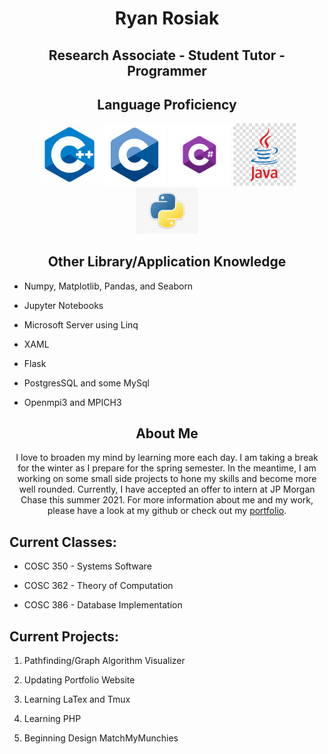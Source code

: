 <h1> <div align="center">Ryan Rosiak</div> </h1>
<h2> <div align="center">Research Associate - Student Tutor - Programmer</div> </h2>
<h2> <div align="center">Language Proficiency</div> </h2>
<div align="center">
  <img src="Pictures/cpp.png" width="100"></img>
  <img src="Pictures/c.png" width="100"></img>
  <img src="Pictures/csharp.png" width="100"></img>
  <img src="Pictures/java.png" width="100"></img>
  <img src="Pictures/python.png" width="100"></img>
</div>
<h2> <div align="center">Other Library/Application Knowledge</div> </h2>
<ul>
  <li><p>Numpy, Matplotlib, Pandas, and Seaborn</p></li>
  <li><p>Jupyter Notebooks</p></li>
  <li><p>Microsoft Server using Linq</p></li>
  <li><p>XAML</p></li>
  <li><p>Flask</p></li>
  <li><p>PostgresSQL and some MySql</p></li>
  <li><p>Openmpi3 and MPICH3</p></li>
</ul>
<h2> <div align="center">About Me</div> </h2>
<div align="center"><p>I love to broaden my mind by learning more each day. I am taking a break for the winter as I prepare for the spring semester. In the meantime, 
 I am working on some small side projects to hone my skills and become more well rounded. Currently, I have accepted an offer to intern at JP Morgan Chase 
 this summer 2021. For more information about me and my work, please have a look at my github or check out my 
 <a href="http://spa542.pythonanywhere.com/index.html">portfolio</a>.</p></div>
<h2> <div align="left">Current Classes:</div> </h2>
<ul>
  <li><p>COSC 350 - Systems Software</p></li>
  <li><p>COSC 362 - Theory of Computation</p></li>
  <li><p>COSC 386 - Database Implementation</p></li>
</ul>
<h2> <div align="left">Current Projects:</div> </h2>
<ol>
  <li><p>Pathfinding/Graph Algorithm Visualizer</p></li>
  <li><p>Updating Portfolio Website</p></li>
  <li><p>Learning LaTex and Tmux</p></li>
  <li><p>Learning PHP</p></li>
  <li><p>Beginning Design MatchMyMunchies</p></li>
</ol>
<!--
**spa542/spa542** is a ✨ _special_ ✨ repository because its `README.md` (this file) appears on your GitHub profile.

Here are some ideas to get you started:

- 🔭 I’m currently working on ...
- 🌱 I’m currently learning ...
- 👯 I’m looking to collaborate on ...
- 🤔 I’m looking for help with ...
- 💬 Ask me about ...
- 📫 How to reach me: ...
- 😄 Pronouns: ...
- ⚡ Fun fact: ...
-->
